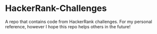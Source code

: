 # HackerRank-Challenges
A repo that contains code from HackerRank challenges. For my personal reference, however I hope this repo helps others in the future!

